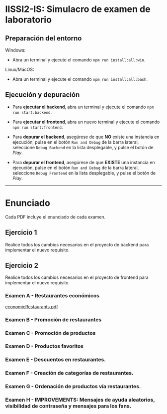 # IISSI2-IS: Simulacro de examen de laboratorio

## Preparación del entorno

Windows:

* Abra un terminal y ejecute el comando `npm run install:all:win`.

Linux/MacOS:

* Abra un terminal y ejecute el comando `npm run install:all:bash`.

## Ejecución y depuración

* Para **ejecutar el backend**, abra un terminal y ejecute el comando `npm run start:backend`.

* Para **ejecutar el frontend**, abra un nuevo terminal y ejecute el comando `npm run start:frontend`.

* Para **depurar el backend**, asegúrese de que **NO** existe una instancia en ejecución, pulse en el botón `Run and Debug` de la barra lateral, seleccione `Debug Backend` en la lista desplegable, y pulse el botón de *Play*.

* Para **depurar el frontend**, asegúrese de que **EXISTE** una instancia en ejecución, pulse en el botón `Run and Debug` de la barra lateral, seleccione `Debug Frontend` en la lista desplegable, y pulse el botón de *Play*.

---

# Enunciado

Cada PDF incluye el enunciado de cada examen. 

## Ejercicio 1

Realice todos los cambios necesarios en el proyecto de backend para implementar el nuevo requisito.

## Ejercicio 2

Realice todos los cambios necesarios en el proyecto de frontend para implementar el nuevo requisito.

### Examen A - Restaurantes económicos
[economicRestaurants.pdf](https://github.com/pablobuza014/DeliverUS-OwnerALL/files/11939801/economicRestaurants.pdf)

### Examen B - Promoción de restaurantes
### Examen C - Promoción de productos
### Examen D - Productos favoritos
### Examen E - Descuentos en restaurantes.
### Examen F - Creación de categorías de restaurantes.
### Examen G - Ordenación de productos vía restaurantes.
### Examen H - IMPROVEMENTS: Mensajes de ayuda aleatorios, visibilidad de contraseña y mensajes para los fans.
